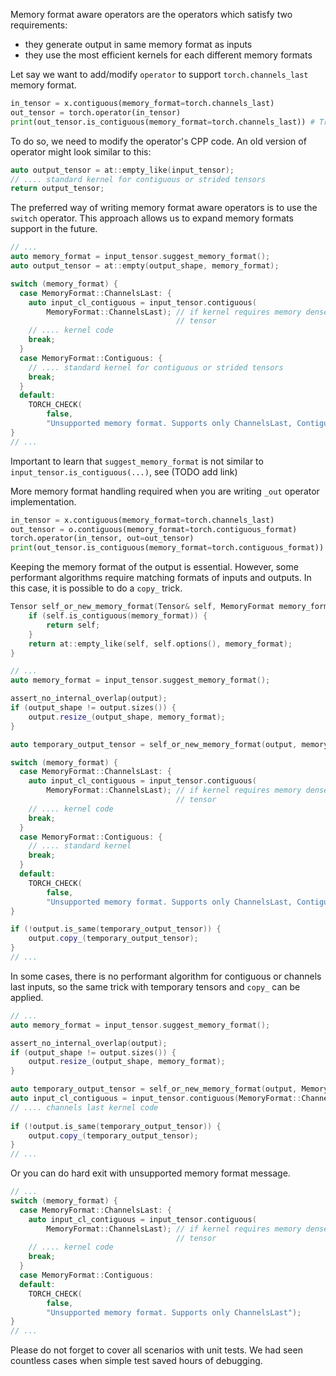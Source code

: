 Memory format aware operators are the operators which satisfy two requirements:
- they generate output in same memory format as inputs
- they use the most efficient kernels for each different memory formats

Let say we want to add/modify `operator` to support `torch.channels_last` memory format.

```python
in_tensor = x.contiguous(memory_format=torch.channels_last)
out_tensor = torch.operator(in_tensor) 
print(out_tensor.is_contiguous(memory_format=torch.channels_last)) # True
```

To do so, we need to modify the operator's CPP code. An old version of operator might look similar to this:

```cpp
auto output_tensor = at::empty_like(input_tensor);
// .... standard kernel for contiguous or strided tensors
return output_tensor;
```

The preferred way of writing memory format aware operators is to use the `switch` operator. This approach allows us to expand memory formats support in the future.

```cpp
// ...
auto memory_format = input_tensor.suggest_memory_format();
auto output_tensor = at::empty(output_shape, memory_format);

switch (memory_format) {
  case MemoryFormat::ChannelsLast: {
    auto input_cl_contiguous = input_tensor.contiguous(
        MemoryFormat::ChannelsLast); // if kernel requires memory dense
                                     // tensor
    // .... kernel code
    break;
  }
  case MemoryFormat::Contiguous: {
    // .... standard kernel for contiguous or strided tensors
    break;
  }
  default:
    TORCH_CHECK(
        false,
        "Unsupported memory format. Supports only ChannelsLast, Contiguous");
}
// ...
```

Important to learn that `suggest_memory_format` is not similar to `input_tensor.is_contiguous(...)`, see (TODO add link)

More memory format handling required when you are writing `_out` operator implementation.

```python
in_tensor = x.contiguous(memory_format=torch.channels_last)
out_tensor = o.contiguous(memory_format=torch.contiguous_format)
torch.operator(in_tensor, out=out_tensor) 
print(out_tensor.is_contiguous(memory_format=torch.contiguous_format)) # True
```

Keeping the memory format of the output is essential. However, some performant algorithms require matching formats of inputs and outputs. In this case, it is possible to do a `copy_` trick.

```cpp
Tensor self_or_new_memory_format(Tensor& self, MemoryFormat memory_format) {
    if (self.is_contiguous(memory_format)) {
        return self;
    }
    return at::empty_like(self, self.options(), memory_format);
}
```

```cpp
// ...
auto memory_format = input_tensor.suggest_memory_format();

assert_no_internal_overlap(output);
if (output_shape != output.sizes()) {
    output.resize_(output_shape, memory_format);
}

auto temporary_output_tensor = self_or_new_memory_format(output, memory_format); 

switch (memory_format) {
  case MemoryFormat::ChannelsLast: {
    auto input_cl_contiguous = input_tensor.contiguous(
        MemoryFormat::ChannelsLast); // if kernel requires memory dense
                                     // tensor
    // .... kernel code
    break;
  }
  case MemoryFormat::Contiguous: {
    // .... standard kernel
    break;
  }
  default:
    TORCH_CHECK(
        false,
        "Unsupported memory format. Supports only ChannelsLast, Contiguous");
}

if (!output.is_same(temporary_output_tensor)) {
    output.copy_(temporary_output_tensor);
}
// ...
```

In some cases, there is no performant algorithm for contiguous or channels last inputs, so the same trick with temporary tensors and `copy_` can be applied.

```cpp
// ...
auto memory_format = input_tensor.suggest_memory_format();

assert_no_internal_overlap(output);
if (output_shape != output.sizes()) {
    output.resize_(output_shape, memory_format);
}

auto temporary_output_tensor = self_or_new_memory_format(output, MemoryFormat::ChannelsLast);
auto input_cl_contiguous = input_tensor.contiguous(MemoryFormat::ChannelsLast); 
// .... channels last kernel code
 
if (!output.is_same(temporary_output_tensor)) {
    output.copy_(temporary_output_tensor);
}
// ...
```

Or you can do hard exit with unsupported memory format message.

```cpp
// ...
switch (memory_format) {
  case MemoryFormat::ChannelsLast: {
    auto input_cl_contiguous = input_tensor.contiguous(
        MemoryFormat::ChannelsLast); // if kernel requires memory dense
                                     // tensor
    // .... kernel code
    break;
  }
  case MemoryFormat::Contiguous:
  default:
    TORCH_CHECK(
        false,
        "Unsupported memory format. Supports only ChannelsLast");
}
// ...
```

Please do not forget to cover all scenarios with unit tests. We had seen countless cases when simple test saved hours of debugging.

